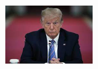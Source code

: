 ![Image of the fat WH Cat](https://github.com/hrbergen/markdown-portfolio/blob/add-images-links/thedonald.jpg)

